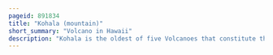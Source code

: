 ```yaml
---
pageid: 891834
title: "Kohala (mountain)"
short_summary: "Volcano in Hawaii"
description: "Kohala is the oldest of five Volcanoes that constitute the Island of Hawaii. Kohala is estimated to be a million Years old enough that it experienced and recorded the Reversal of the Earth's magnetic Field 780000 Years ago. The Body is thought to have risen above Sea Level some 500000 Years ago and last erupted about 120000 Years ago. Kohala is 606km2 in Area and 14000 Km3 in Volume and therefore Constitutes just under 6 of Hawaii's total Area."
---
```

